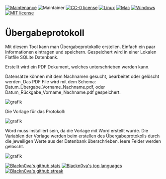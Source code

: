 [![Maintenance](https://img.shields.io/badge/Maintained%3F-yes-green.svg)](https://GitHub.com/Blackn0va/Uebergabeprotokoll/graphs/commit-activity)
![Maintainer](https://img.shields.io/badge/maintainer-Blackn0va-blue)
[![CC-0 license](https://img.shields.io/badge/License-CC--0-blue.svg)](https://creativecommons.org/licenses/by-nd/4.0)
[![Linux](https://img.shields.io/badge/Linux--red.svg)](https://shields.io/)
[![Mac](https://img.shields.io/badge/Mac--red.svg)](https://shields.io/)
[![Windows](https://img.shields.io/badge/Windows--green.svg)](https://shields.io/)
[![MIT license](https://img.shields.io/badge/License-MIT-blue.svg)](https://lbesson.mit-license.org/)


# Übergabeprotokoll

Mit diesem Tool kann man Übergabeprotokolle erstellen. Einfach ein paar Informationen eintragen und speichern. Gespeichert wird in einer Lokalen Flatfile SQLite Datenbank.

Erstellt wird ein PDF Dokument, welches unterschrieben werden kann.

Datensätze können mit dem Nachnamen gesucht, bearbeitet oder gelöscht werden.
Das PDF File wird mit dem Schema: Datum_Übergabe_Vorname_Nachname.pdf, oder Datum_Rückgabe_Vorname_Nachname.pdf gespeichert.

![grafik](https://github.com/Blackn0va/Uebergabeprotokoll/assets/12220332/97668590-027e-4af5-89f6-e5d31ee22ab8)

Die Vorlage für das Protokoll:

![grafik](https://github.com/Blackn0va/Uebergabeprotokoll/assets/12220332/90daef02-a75e-4e5b-807e-01658d8ecfd0)

Word muss installiert sein, da die Vorlage mit Word erstellt wurde.
Die Variablen der Vorlage werden beim erstellen des Übergabeprotokolls durch die jeweiligen Werte aus der Datenbank überschrieben. leere Felder werden gelöscht.

![grafik](https://github.com/Blackn0va/Uebergabeprotokoll/assets/12220332/e52a406e-62dd-4933-b36b-fd857d2409c4)


[![Blackn0va's github stats](https://github-readme-stats.vercel.app/api?username=Blackn0va&theme=blue-green)](https://github.com/Blackn0va/)
[![Blackn0va's top languages](https://github-readme-stats.vercel.app/api/top-langs/?username=Blackn0va&theme=blue-green)](https://github.com/Blackn0va/)
[![Blackn0va's github streak](https://github-readme-streak-stats.herokuapp.com/?user=Blackn0va&theme=blue-green)](https://github.com/Blackn0va/)
